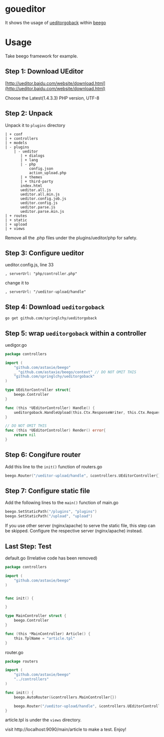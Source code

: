 # goueditor
It shows the usage of [ueditorgoback](https://github.com/springlchy/ueditorgoback) within [beego](https://beego.me)

# Usage

Take beego framework for example.

## Step 1: Download UEditor

[http://ueditor.baidu.com/website/download.html](http://ueditor.baidu.com/website/download.html)

Choose the Latest(1.4.3.3) PHP version, UTF-8

## Step 2: Unpack
Unpack it to `plugins` directory

```
| + conf
| + controllers
| + models
| - plugins
    | - ueditor
   	   | + dialogs
       | + lang
       | - php
       	   config.json
       	   action_upload.php
       | + themes
       | + third-party
       index.html
       ueditor.all.js
       ueditor.all.min.js
       ueditor.config.job.js
       ueditor.config.js
       ueditor.parse.js
       ueditor.parse.min.js
| + routes
| + static
| + upload
| + views
```

Remove all the .php files under the plugins/ueditor/php for safety.

## Step 3: Configure ueditor

ueditor.config.js, line 33

```
, serverUrl: "php/controller.php"
```

change it to

```
, serverUrl: "/ueditor-upload/handle"
```

## Step 4: Download `ueditorgoback`

```
go get github.com/springlchy/ueditorgoback
```

## Step 5: wrap `ueditorgoback` within a controller

uedigor.go

``` go
package controllers

import (
	"github.com/astaxie/beego"
	_ "github.com/astaxie/beego/context" // DO NOT OMIT THIS
	"github.com/springlchy/ueditorgoback"
)

type UEditorController struct{
	beego.Controller
}

func (this *UEditorController) Handle() {
	ueditorgoback.HandleUpload(this.Ctx.ResponseWriter, this.Ctx.Request)
}

// DO NOT OMIT THIS
func (this *UEditorController) Render() error{
	return nil
}
```

## Step 6: Congifure router

Add this line to the `init()` function of routers.go
``` go
beego.Router("/ueditor-upload/handle", &controllers.UEditorController{}, "*:Handle")
```

## Step 7: Configure static file
Add the following lines to the `main()` function of main.go
``` go
beego.SetStaticPath("/plugins", "plugins")
beego.SetStaticPath("/upload", "upload")
```
If you use other server (nginx/apache) to serve the static file, this step can be skipped.
Configure the respective server (nginx/apache) instead.

## Last Step: Test

default.go (Irrelative code has been removed)
``` go
package controllers

import (
	"github.com/astaxie/beego"
)


func init() {

}

type MainController struct {
	beego.Controller
}

func (this *MainController) Article() {
	this.TplName = "article.tpl"
}
```

router.go
``` go
package routers

import (
	"github.com/astaxie/beego"
	"../controllers"
)

func init() {
	beego.AutoRouter(&controllers.MainController{})

	beego.Router("/ueditor-upload/handle", &controllers.UEditorController{}, "*:Handle")
}
```

article.tpl is under the `views` directory.

visit http://localhost:9090/main/article to make a test. Enjoy!
